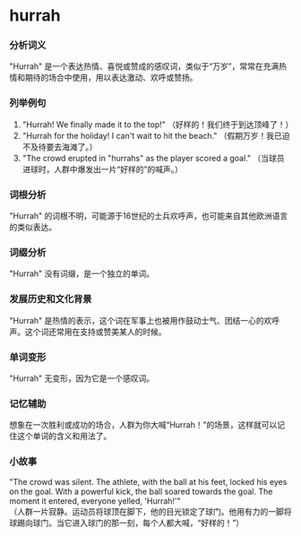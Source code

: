 # hurrah

### 分析词义

  

"Hurrah" 是一个表达热情、喜悦或赞成的感叹词，类似于“万岁”，常常在充满热情和期待的场合中使用，用以表达激动、欢呼或赞扬。

  

### 列举例句

  

1.  "Hurrah! We finally made it to the top!" （好样的！我们终于到达顶峰了！）
2.  "Hurrah for the holiday! I can't wait to hit the beach." （假期万岁！我已迫不及待要去海滩了。）
3.  "The crowd erupted in "hurrahs" as the player scored a goal." （当球员进球时，人群中爆发出一片“好样的”的喊声。）

  

### 词根分析

  

"Hurrah" 的词根不明，可能源于16世纪的士兵欢呼声，也可能来自其他欧洲语言的类似表达。

  

### 词缀分析

  

"Hurrah" 没有词缀，是一个独立的单词。

  

### 发展历史和文化背景

  

"Hurrah" 是热情的表示，这个词在军事上也被用作鼓动士气、团结一心的欢呼声。这个词还常用在支持或赞美某人的时候。

  

### 单词变形

  

"Hurrah" 无变形，因为它是一个感叹词。

  

### 记忆辅助

  

想象在一次胜利或成功的场合，人群为你大喊“Hurrah！”的场景，这样就可以记住这个单词的含义和用法了。

  

### 小故事

  

"The crowd was silent. The athlete, with the ball at his feet, locked his eyes on the goal. With a powerful kick, the ball soared towards the goal. The moment it entered, everyone yelled, 'Hurrah!'"  
（人群一片寂静。运动员将球顶在脚下，他的目光锁定了球门。他用有力的一脚将球踢向球门。当它进入球门的那一刻，每个人都大喊，“好样的！”）
